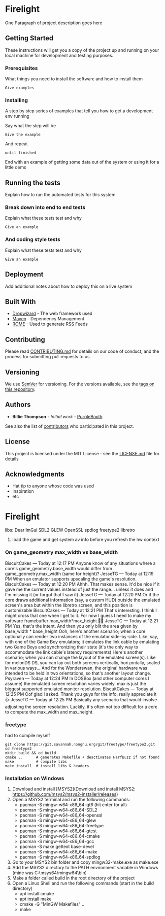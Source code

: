 # Firelight

One Paragraph of project description goes here

## Getting Started

These instructions will get you a copy of the project up and running on your local machine for development and testing
purposes.

### Prerequisites

What things you need to install the software and how to install them

```
Give examples
```

### Installing

A step by step series of examples that tell you how to get a development env running

Say what the step will be

```
Give the example
```

And repeat

```
until finished
```

End with an example of getting some data out of the system or using it for a little demo

## Running the tests

Explain how to run the automated tests for this system

### Break down into end to end tests

Explain what these tests test and why

```
Give an example
```

### And coding style tests

Explain what these tests test and why

```
Give an example
```

## Deployment

Add additional notes about how to deploy this on a live system

## Built With

* [Dropwizard](http://www.dropwizard.io/1.0.2/docs/) - The web framework used
* [Maven](https://maven.apache.org/) - Dependency Management
* [ROME](https://rometools.github.io/rome/) - Used to generate RSS Feeds

## Contributing

Please read [CONTRIBUTING.md](https://gist.github.com/PurpleBooth/b24679402957c63ec426) for details on our code of
conduct, and the process for submitting pull requests to us.

## Versioning

We use [SemVer](http://semver.org/) for versioning. For the versions available, see
the [tags on this repository](https://github.com/your/project/tags).

## Authors

* **Billie Thompson** - *Initial work* - [PurpleBooth](https://github.com/PurpleBooth)

See also the list of [contributors](https://github.com/your/project/contributors) who participated in this project.

## License

This project is licensed under the MIT License - see the [LICENSE.md](LICENSE.md) file for details

## Acknowledgments

* Hat tip to anyone whose code was used
* Inspiration
* etc

# Firelight

libs:
Dear ImGui
SDL2
GLEW
OpenSSL
spdlog
freetype2
libretro

1. load the game and get system av info before you refresh the hw context

### On game_geometry max_width vs base_width

BiscuitCakes — Today at 12:17 PM
Anyone know of any situations where a core's game_geometry.base_width would differ from game_geometry.max_width (same
for height)?
JesseTG — Today at 12:19 PM
When an emulator supports upscaling the game's resolution.
BiscuitCakes — Today at 12:20 PM
Ahhh. That makes sense. It'd be nice if it gave me the current values instead of just the range... unless it does and
I'm missing it (or forgot that I saw it)
JesseTG — Today at 12:20 PM
Or if the core draws additional information (say, a custom HUD) outside the emulated screen's area but within the
libretro screen, and this position is customizable
BiscuitCakes — Today at 12:21 PM
That's interesting. I think I might cross that one when I get to it. For now I guess I need to make my software
framebuffer max_width*max_height 😵‍💫
JesseTG — Today at 12:21 PM
Yes, that's the intent. And then you only blit the area given by base_width * base_height
Ooh, here's another scenario; when a core optionally can render two instances of the emulator side-by-side. Like, say,
with one of the Game Boy emulators; it emulates the link cable by emulating two Game Boys and synchronizing their
state (it's the only way to accommodate the link cable's latency requirements)
Here's another scenario; when you can change the layout of the emulated screen(s). Like for melonDS DS, you can lay out
both screens vertically, horizontally, scaled in various ways... And for the Wonderswan, the original hardware was
intended to be held in two orientations, so that's another layout change.
Psyraven — Today at 12:24 PM
In DOSBox (and other computer cores I assume) the emulated screen resolution varies widely. max is just the biggest
supported emulated monitor resolution.
BiscuitCakes — Today at 12:25 PM
Oof glad I asked. Thank you guys for the info, really appreciate it 👍
JesseTG — Today at 12:25 PM
Basically any scenario that would involve adjusting the screen resolution. Luckily, it's often not too difficult for a
core to compute the max_width and max_height.

### freetype

had to compile myself

```
git clone https://git.savannah.nongnu.org/git/freetype/freetype2.git
cd freetype2
mkdir build && cd build
cmake ..      # generates Makefile + deactivates HarfBuzz if not found
make          # compile libs
make install  # install libs & headers
```

### Installation on Windows

1. Download and install [MSYS2](Download and install MSYS2: https://github.com/msys2/msys2-installer/releases)
2. Open a MSYS2 terminal and run the following commands:
    * pacman -S mingw-w64-x86_64-qt6 (hit enter for all)
    * pacman -S mingw-w64-x86_64-SDL2
    * pacman -S mingw-w64-x86_64-openssl
    * pacman -S mingw-w64-x86_64-glew
    * pacman -S mingw-w64-x86_64-freetype
    * pacman -S mingw-w64-x86_64-gtest
    * pacman -S mingw-w64-x86_64-cmake
    * pacman -S mingw-w64-x86_64-gcc
    * pacman -S make gettext base-devel
    * pacman -S mingw-w64-x86_64-make
    * pacman -S mingw-w64-x86_64-spdlog
3. Go to your MSYS2 bin folder and copy mingw32-make.exe as make.exe
4. Add the MSYS2 directory to the PATH environment variable in Windows (mine was C:\msys64\mingw64\bin)
5. Make a folder called build in the root directory of the project
6. Open a Linux Shell and run the following commands (start in the build directory)
    * apt install cmake
    * apt install make
    * cmake -G "MinGW Makefiles" ..
    * make